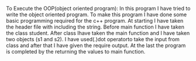 To Execute the OOP(object oriented program):
In this program I have tried to write the object oriented program.
To make this program I have done some basic programming required for the c++ program.
At starting I have taken the header file with including the string.
Before main function I have taken the class student.
After class Ihave taken the main function and I have taken two objects (s1  and s2).
I have used(.)dot operatorto take  the input from class and after that I have given the require output.
At the last the program is completed by the returning the values to main function.
